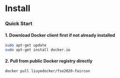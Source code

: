 # Install

### Quick Start


#### 1. Download Docker client first if not already installed

```bash
sudo apt-get update
sudo apt-get install docker.io
```

#### 2. Pull from public Docker registry directly

```bash
docker pull liuyedocker/fse2020-faircon
```

